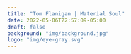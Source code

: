 ```yaml
---
title: "Tom Flanigan | Material Soul"
date: 2022-05-06T22:57:09-05:00
draft: false
background: "img/background.jpg"
logo: "img/eye-gray.svg"
---
```

